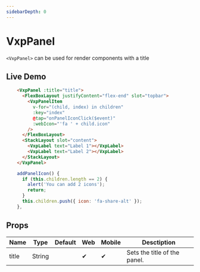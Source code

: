 ```yaml
---
sidebarDepth: 0
---
```


# VxpPanel

`<VxpPanel>` can be used for render components with a title

## Live Demo

<DocExampleBox>

```html
    <VxpPanel :title="title">
      <FlexBoxLayout justifyContent="flex-end" slot="topbar">
        <VxpPanelItem
          v-for="(child, index) in children"
          :key="index"
          @tap="onPanelIconClick($event)"
          :webIcon="'fa ' + child.icon"
        />
      </FlexBoxLayout>
      <StackLayout slot="content"> 
        <VxpLabel text="Label 1"></VxpLabel>
        <VxpLabel text="Label 2"></VxpLabel>
      </StackLayout>
    </VxpPanel>
```

```js
    addPanelIcon() {
      if (this.children.length == 2) {
        alert('You can add 2 icons');
        return;
      }
      this.children.push({ icon: 'fa-share-alt' });
    },
```

<VxpPanelLiveDemo />
</DocExampleBox>


## Props

| Name  | Type   | Default | Web | Mobile | Desctiption                  |
|-------|--------|---------|-----|--------|------------------------------|
| title | String |         | ✔   | ✔      | Sets the title of the panel. |

